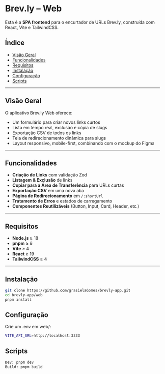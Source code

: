 # Brev.ly – Web

Esta é a **SPA frontend** para o encurtador de URLs Brev.ly, construída com React, Vite e TailwindCSS.

## Índice

- [Visão Geral](#visão-geral)
- [Funcionalidades](#funcionalidades)
- [Requisitos](#requisitos)
- [Instalação](#instalação)
- [Configuração](#configuração)
- [Scripts](#scripts)

---

## Visão Geral

O aplicativo Brev.ly Web oferece:

- Um formulário para criar novos links curtos
- Lista em tempo real, exclusão e cópia de slugs
- Exportação CSV de todos os links
- Tela de redirecionamento dinâmica para slugs
- Layout responsivo, mobile-first, combinando com o mockup do Figma

---

## Funcionalidades

- **Criação de Links** com validação Zod
- **Listagem & Exclusão** de links
- **Copiar para a Área de Transferência** para URLs curtas
- **Exportação CSV** em uma nova aba
- **Página de Redirecionamento** em `/:shortUrl`
- **Tratamento de Erros** e estados de carregamento
- **Componentes Reutilizáveis** (Button, Input, Card, Header, etc.)

---

## Requisitos

- **Node.js** ≥ 18
- **pnpm** ≥ 6
- **Vite** ≥ 4
- **React** ≥ 19
- **TailwindCSS** ≥ 4

---

## Instalação

```bash
git clone https://github.com/grasielaGomes/brevly-app.git
cd brevly-app/web
pnpm install
```

## Configuração

Crie um .env em web/:

```bash
VITE_API_URL=http://localhost:3333
```

## Scripts

```bash
Dev: pnpm dev
Build: pnpm build
```

